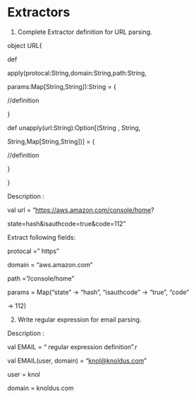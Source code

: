 # Extractors

1. Complete Extractor definition for URL parsing.

object URL{

def

apply(protocal:String,domain:String,path:String,

params:Map[String,String]):String = {

//definition

}

def unapply(url:String):Option[(String , String,

String,Map[String,String])] = {

//definition

}

}

Description :

val url = “https://aws.amazon.com/console/home?

state=hash&isauthcode=true&code=112”

Extract following fields:

protocal =” https”

domain = “aws.amazon.com”

path =”/console/home”

params = Map(“state” -> “hash”, “isauthcode” -> “true”, “code”

-> 112)

2. Write regular expression for email parsing.

Description :

val EMAIL = “ regular expression definition”.r

val EMAIL(user, domain) = “knol@knoldus.com”

user = knol

domain = knoldus.com
